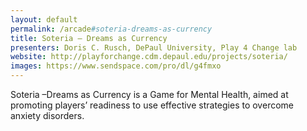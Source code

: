 ```yaml
---
layout: default
permalink: /arcade#soteria-dreams-as-currency
title: Soteria – Dreams as Currency
presenters: Doris C. Rusch, DePaul University, Play 4 Change lab
website: http://playforchange.cdm.depaul.edu/projects/soteria/
images: https://www.sendspace.com/pro/dl/g4fmxo
---
```

Soteria –Dreams as Currency is a Game for Mental Health, aimed at promoting players’ readiness to use effective strategies to overcome anxiety disorders. 
